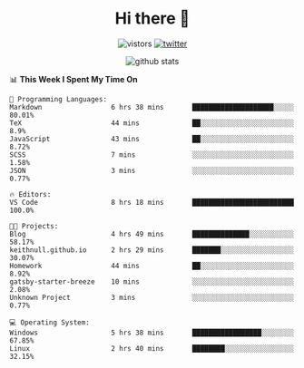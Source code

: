 <h1 align="center">Hi there 👋 </h3>

<p align="center">
  <img src="https://visitor-badge.glitch.me/badge?page_id=keithnull" alt="vistors" />
  <a href="https://twitter.com/_keithnull"><img src="https://img.shields.io/badge/@__keithnull-1DA1F2?style=flat&logo=Twitter&logoColor=white" alt="twitter"/></a>
</p>

<p align="center">
  <img src="https://github-readme-stats.vercel.app/api?username=keithnull&count_private=true&show_icons=true&theme=vue-dark&hide_title=true" alt="github stats" />
</p>

<!--START_SECTION:waka-->
📊 **This Week I Spent My Time On** 

```text
💬 Programming Languages: 
Markdown                 6 hrs 38 mins       ████████████████████░░░░░   80.01% 
TeX                      44 mins             ██░░░░░░░░░░░░░░░░░░░░░░░   8.9% 
JavaScript               43 mins             ██░░░░░░░░░░░░░░░░░░░░░░░   8.72% 
SCSS                     7 mins              ░░░░░░░░░░░░░░░░░░░░░░░░░   1.58% 
JSON                     3 mins              ░░░░░░░░░░░░░░░░░░░░░░░░░   0.77%

🔥 Editors: 
VS Code                  8 hrs 18 mins       █████████████████████████   100.0%

🐱‍💻 Projects: 
Blog                     4 hrs 49 mins       ██████████████░░░░░░░░░░░   58.17% 
keithnull.github.io      2 hrs 29 mins       ███████░░░░░░░░░░░░░░░░░░   30.07% 
Homework                 44 mins             ██░░░░░░░░░░░░░░░░░░░░░░░   8.92% 
gatsby-starter-breeze    10 mins             ░░░░░░░░░░░░░░░░░░░░░░░░░   2.08% 
Unknown Project          3 mins              ░░░░░░░░░░░░░░░░░░░░░░░░░   0.77%

💻 Operating System: 
Windows                  5 hrs 38 mins       █████████████████░░░░░░░░   67.85% 
Linux                    2 hrs 40 mins       ████████░░░░░░░░░░░░░░░░░   32.15%

```


<!--END_SECTION:waka-->
